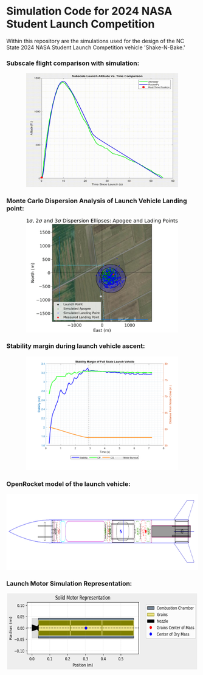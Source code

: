 # Simulation Code for 2024 NASA Student Launch Competition

Within this repository are the simulations used for the design of the NC State 2024 NASA Student Launch Competition vehicle 'Shake-N-Bake.'

### Subscale flight comparison with simulation:

<p align="center">
    <img src="https://github.com/matthewsimpsonaero/Usli-aero/blob/main/MATLAB/CDR/ezgif.com-optimize%20(1).gif" alt="Alt Text" width="400" height="300"/>
</p>

### Monte Carlo Dispersion Analysis of Launch Vehicle Landing point:

<p align="center">
    <img src="https://github.com/matthewsimpsonaero/Usli-aero/blob/main/MATLAB/FRR/Monte.png" alt="Alt Text" width="400" height="300"/>
</p>

### Stability margin during launch vehicle ascent:

<p align="center">
    <img src="https://github.com/matthewsimpsonaero/Usli-aero/blob/main/MATLAB/CDR/Stability.png" alt="Alt Text" width="400" height="300"/>
</p>

### OpenRocket model of the launch vehicle:

<p align="center">
    <img src="https://github.com/matthewsimpsonaero/Usli-aero/blob/main/MATLAB/FRR/OpenRocketFRR.PNG" alt="Alt Text" width="800" height="200"/>
</p>

### Launch Motor Simulation Representation:

<p align="center">
    <img src="https://github.com/matthewsimpsonaero/Usli-aero/blob/main/MATLAB/FRR/Solid-Motor.PNG" alt="Alt Text" width="500" height="200"/>
</p>
